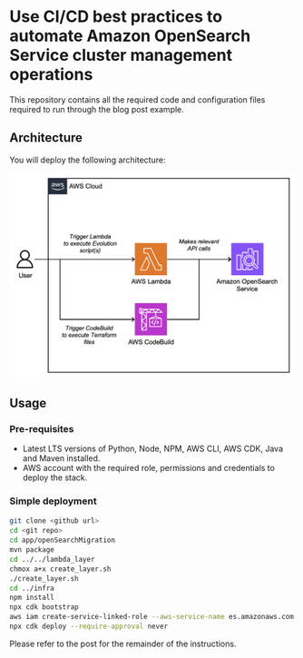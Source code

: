 # Use CI/CD best practices to automate Amazon OpenSearch Service cluster management operations

This repository contains all the required code and configuration files required to run through the blog post example.

## Architecture

You will deploy the following architecture:

![architecture](architecture.png)

## Usage

### Pre-requisites

- Latest LTS versions of Python, Node, NPM, AWS CLI, AWS CDK, Java and Maven installed.
- AWS account with the required role, permissions and credentials to deploy the stack.

### Simple deployment
```bash
git clone <github url>
cd <git repo>
cd app/openSearchMigration
mvn package
cd ../../lambda_layer
chmox a+x create_layer.sh
./create_layer.sh
cd ../infra
npm install
npx cdk bootstrap
aws iam create-service-linked-role --aws-service-name es.amazonaws.com
npx cdk deploy --require-approval never
```

Please refer to the post for the remainder of the instructions.

